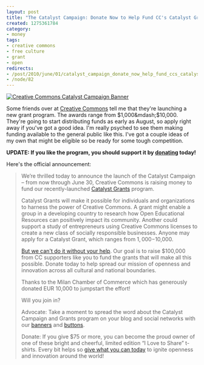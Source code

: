 ```yaml
--- 
layout: post
title: "The Catalyst Campaign: Donate Now to Help Fund CC's Catalyst Grants"
created: 1275361784
category:
- money
tags:
- creative commons
- free culture
- grant
- open
redirects:
- /post/2010/june/01/catalyst_campaign_donate_now_help_fund_ccs_catalyst_grants
- /node/82
---
```

<a href="http://www.flickr.com/photos/johndbritton/4658730496/"><img src="http://farm5.static.flickr.com/4026/4658730496_0c0bae7b98.jpg" alt="Creative Commons Catalyst Campaign Banner" /></a>

Some friends over at <a href="http://creativecommons.org">Creative Commons</a> tell me that they're launching a new grant program. The awards range from $1,000&mdash;$10,000. They're going to start distributing funds as early as August, so apply right away if you've got a good idea. I'm really psyched to see them making funding available to the general public like this. I've got a couple ideas of my own that might be eligible so be ready for some tough competition.

<strong>UPDATE: If you like the program, you should support it by <a href="https://support.creativecommons.org/donate">donating</a> today!</strong>

Here's the official announcement:
<blockquote>
We’re thrilled today to announce the launch of the Catalyst Campaign – from now through June 30, Creative Commons is raising money to fund our recently-launched <a href="http://wiki.creativecommons.org/Grants">Catalyst Grants</a> program.

Catalyst Grants will make it possible for individuals and organizations to harness the power of Creative Commons. A grant might enable a group in a developing country to research how Open Educational Resources can positively impact its community. Another could support a study of entrepreneurs using Creative Commons licenses to create a new class of socially responsible businesses. Anyone may apply for a Catalyst Grant, which ranges from $1,000-$10,000. 

<a href="https://support.creativecommons.org/donate">But we can't do it without your help</a>. Our goal is to raise $100,000 from CC supporters like you to fund the grants that will make all this possible. Donate today to help spread our mission of openness and innovation across all cultural and national boundaries.

Thanks to the Milan Chamber of Commerce which has generously donated EUR 10,000 to jumpstart the effort!

Will you join in?

Advocate: Take a moment to spread the word about the Catalyst Campaign and Grants program on your blog and social networks with our <a href="http://wiki.creativecommons.org/Catalyst_Campaign_Fundraising_Toolkit/Banners">banners</a> and <a href="https://support.creativecommons.org/widget">buttons</a>.

Donate: If you give $75 or more, you can become the proud owner of one of these bright and cheerful, limited edition “I Love to Share” t-shirts. Every bit helps so <a href="https://support.creativecommons.org/donate">give what you can today</a> to ignite openness and innovation around the world!
</blockquote>
